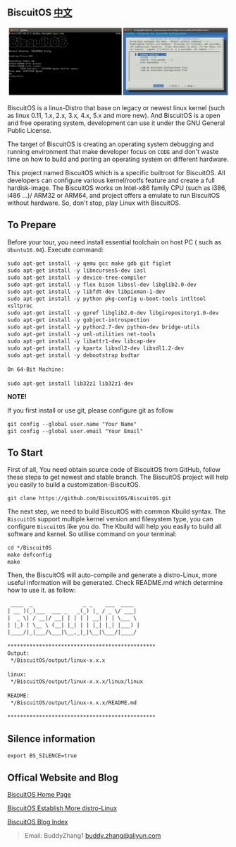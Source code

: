 BiscuitOS                                    [中文](https://biscuitos.github.io/blog/HomePage/)
----------------------------------------------

![TOP_PIC](https://github.com/EmulateSpace/PictureSet/blob/master/github/mainmenu.jpg)

BiscuitOS is a linux-Distro that base on legacy or newest linux kernel (such 
as linux 0.11, 1.x, 2.x, 3.x, 4.x, 5.x and more new). And BiscuitOS is a open 
and free operating system, development can use it under the GNU General Public 
License.

The target of BiscuitOS is creating an operating system debugging and 
running environment that make developer focus on `CODE` and don't
waste time on how to build and porting an operating system on different 
hardware. 

This project named BiscuitOS which is a specific builtroot for BiscuitOS.
All developers can configure various kernel/rootfs feature and create a
full hardisk-image. The BiscuitOS works on Intel-x86 family CPU (such
as i386, i486 ...)/ ARM32 or ARM64, and project offers a emulate to run 
BiscuitOS without hardware. So, don't stop, play Linux with BiscuitOS. 

## To Prepare

Before your tour, you need install essential toolchain on host PC (
such as `Ubuntu16.04`). Execute command:

```
sudo apt-get install -y qemu gcc make gdb git figlet
sudo apt-get install -y libncurses5-dev iasl
sudo apt-get install -y device-tree-compiler
sudo apt-get install -y flex bison libssl-dev libglib2.0-dev
sudo apt-get install -y libfdt-dev libpixman-1-dev
sudo apt-get install -y python pkg-config u-boot-tools intltool xsltproc
sudo apt-get install -y gpref libglib2.0-dev libgirepository1.0-dev
sudo apt-get install -y gobject-introspection
sudo apt-get install -y python2.7-dev python-dev bridge-utils
sudo apt-get install -y uml-utilities net-tools
sudo apt-get install -y libattr1-dev libcap-dev
sudo apt-get install -y kpartx libsdl2-dev libsdl1.2-dev
sudo apt-get install -y debootstrap bsdtar

On 64-Bit Machine:

sudo apt-get install lib32z1 lib32z1-dev
```
  
**NOTE!**

If you first install or use git, please configure git as follow
 
```
git config --global user.name "Your Name"
git config --global user.email "Your Email"
```

## To Start

First of all, You need obtain source code of BiscuitOS from GitHub, 
follow these steps to get newest and stable branch. The BiscuitOS
project will help you easily to build a customization-BiscuitOS.

```
git clone https://github.com/BiscuitOS/BiscuitOS.git
```

The next step, we need to build BiscuitOS with common Kbuild syntax.
The `BiscuitOS` support multiple kernel version and filesystem type, you
can configure `BiscuitOS` like you do. The Kbuild will help you easily 
to build all software and kernel. So utilise command on your terminal:

```
cd */BiscuitOS
make defconfig
make
```

Then, the BiscuitOS will auto-compile and generate a distro-Linux, more useful
information will be generated. Check README.md which determine how to use it.
as follow:

```
 ____  _                _ _    ___  ____  
| __ )(_)___  ___ _   _(_) |_ / _ \/ ___| 
|  _ \| / __|/ __| | | | | __| | | \___ \ 
| |_) | \__ \ (__| |_| | | |_| |_| |___) |
|____/|_|___/\___|\__,_|_|\__|\___/|____/ 
                                          
***********************************************
Output:
 */BiscuitOS/output/linux-x.x.x 

linux:
 */BiscuitOS/output/linux-x.x.x/linux/linux 

README:
 */BiscuitOS/output/linux-x.x.x/README.md 

***********************************************
```

## Silence information

```
export BS_SILENCE=true
```

## Offical Website and Blog

[BiscuitOS Home Page](https://biscuitos.github.io/)

[BiscuitOS Establish More distro-Linux](https://biscuitos.github.io/blog/Kernel_Build/)

[BiscuitOS Blog Index](https://biscuitos.github.io/blog/BiscuitOS_Catalogue/)

> Email: BuddyZhang1 <buddy.zhang@aliyun.com>
